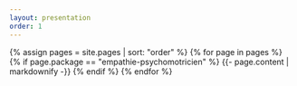```yaml
---
layout: presentation
order: 1
---
```


{% assign pages = site.pages | sort: "order" %}
{% for page in pages %}
 {% if page.package == "empathie-psychomotricien" %}
    {{- page.content | markdownify -}}
  {% endif %}
{% endfor %}